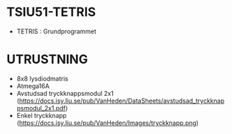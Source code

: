 # TSIU51-TETRIS
  - TETRIS    : Grundprogrammet
# UTRUSTNING
  - 8x8 lysdiodmatris
  - Atmega16A
  - Avstudsad tryckknappsmodul 2x1 (https://docs.isy.liu.se/pub/VanHeden/DataSheets/avstudsad_tryckknappsmodul_2x1.pdf)
  - Enkel tryckknapp (https://docs.isy.liu.se/pub/VanHeden/Images/tryckknapp.png)
